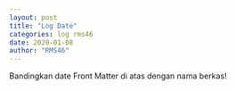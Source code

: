 ```yaml
---
layout: post
title: "Log Date"
categories: log rms46
date: 2020-01-08
author: "RMS46"
---
```


Bandingkan date Front Matter di atas dengan nama berkas!

